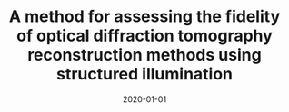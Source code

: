 ---
title: "A method for assessing the fidelity of optical diffraction tomography reconstruction methods using structured illumination"
collection: publications
permalink: /publication/2020-01-01-A-method-for-assessing-the-fidelity-of-optical-diffraction-tomography-reconstruction-methods-using-structured-illumination
category: 'journal'
isFirst: 'False'
date: 2020-01-01
venue: 'Optics Communications'
citation: ' Ahmed Ayoub,  Thanh-an Pham,  Joowon Lim,  Michael Unser,  Demetri Psaltis, &quot;A method for assessing the fidelity of optical diffraction tomography reconstruction methods using structured illumination.&quot; Optics Communications, 2020.'
---